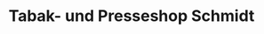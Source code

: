 ---
title: "Tabak- und Presseshop Schmidt"
url: /halle-saale/tabak-und-presseshop-schmidt/
shop: Kiosk
---